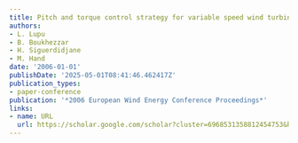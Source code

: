 ```yaml
---
title: Pitch and torque control strategy for variable speed wind turbines
authors:
- L. Lupu
- B. Boukhezzar
- H. Siguerdidjane
- M. Hand
date: '2006-01-01'
publishDate: '2025-05-01T08:41:46.462417Z'
publication_types:
- paper-conference
publication: '*2006 European Wind Energy Conference Proceedings*'
links:
- name: URL
  url: https://scholar.google.com/scholar?cluster=6968531358812454753&hl=en&oi=scholarr
---
```

